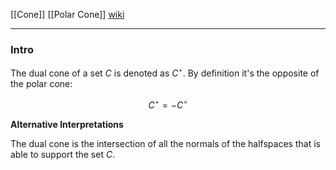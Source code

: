[[Cone]]
[[Polar Cone]]
[wiki](https://en.wikipedia.org/wiki/Dual_cone_and_polar_cone)

---
### **Intro**

The dual cone of a set $C$ is denoted as $C^\star$. By definition it's the opposite of the polar cone: 

$$
C^\star = - C^\circ
$$

**Alternative Interpretations**

The dual cone is the intersection of all the normals of the halfspaces that is able to support the set $C$. 
